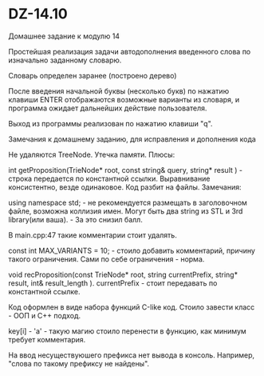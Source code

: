# DZ-14.10
Домашнее задание к модулю 14

Простейшая реализация задачи автодополнения введенного слова по изначально заданному словарю.

Словарь определен заранее (построено дерево)

После введения начальной буквы (несколько букв) по нажатию клавиши ENTER отображаются возможные варианты из словаря, и программа ожидает дальнейших действие пользователя.

Выход из программы реализован по нажатию клавиши "q".

Замечания к домашнему заданию, для исправления и дополнения кода

Не удаляются TreeNode. Утечка памяти.
Плюсы:

int getProposition(TrieNode* root, const string& query, string* result ) - строка передается по константной ссылки.
Выравнивание консистентно, везде одинаковое.
Код разбит на файлы.
Замечания:

using namespace std; - не рекомендуется размещать в заголовочном файле, возможна коллизия имен. Могут быть два string из STL и 3rd library(или ваша). - За это снизил балл.

В main.cpp:47 такие комментарии стоит удалять.

const int MAX_VARIANTS = 10; - стоило добавить комментарий, причину такого ограничения. Сами по себе ограничения - норма.

void recProposition(const TrieNode* root, string currentPrefix, string* result, int& result_length ). currentPrefix - стоит передавать по константной ссылке.

Код оформлен в виде набора функций С-like код. Стоило завести класс - ООП и С++ подход.

key[i] - 'a' - такую магию стоило перенести в функцию, как минимум требует комментария.

На ввод несуществуюшего префикса нет вывода в консоль. Например, "слова по такому префиксу не найдены".
